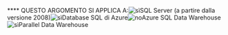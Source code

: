 <Token>**** QUESTO ARGOMENTO SI APPLICA A:![sì](media/yes.png)SQL Server (a partire dalla versione 2008)![sì](media/yes.png)Database SQL di Azure![no](media/no.png)Azure SQL Data Warehouse ![sì](media/yes.png)Parallel Data Warehouse </Token>

